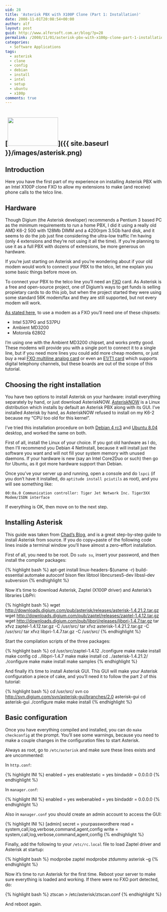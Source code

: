 ```yaml
---
uid: 28
title: 'Asterisk PBX with X100P Clone (Part 1: Installation)'
date: 2008-11-01T20:08:54+00:00
author: alf
layout: post
guid: http://www.alfersoft.com.ar/blog/?p=28
permalink: /2008/11/01/asterisk-pbx-with-x100p-clone-part-1-installation/
categories:
  - Software Applications
tags:
  - asterisk
  - clone
  - config
  - debian
  - install
  - intel
  - setup
  - ubuntu
  - x100p
comments: true
---
```

## [<img class="size-full wp-image-78 alignnone" style="margin: 10px 0px;" title="asterisk" src="{{ site.baseurl }}/images/asterisk.png" alt="" width="162" height="91" />]({{ site.baseurl }}/images/asterisk.png)

## Introduction

Here you have the first part of my experience on installing Asterisk PBX with an Intel X100P clone FXO to allow my extensions to make (and receive) phone calls to the telco line.

<!--more-->

## Hardware

Though Digium (the Asterisk developer) recommends a Pentium 3 based PC as the minimum requirements to run a home PBX, I did it using a really old AMD K6-2 500 with 128Mb DIMM and a 4200rpm 3.5Gb hard disk, and it seems to do the job just fine considering the ultra-low traffic I&#8217;m having (only 4 extensions and they&#8217;re not using it all the time). If you&#8217;re planning to use it as a full PBX with dozens of extensions, be more generous on hardware.

If you&#8217;re just starting on Asterisk and you&#8217;re wondering about if your old modem would work to connect your PBX to the telco, let me explain you some basic things before move on.

To connect your PBX to the telco line you&#8217;ll need an [FXO](http://en.wikipedia.org/wiki/FXO) card. As Asterisk is a free and open-source project, one of Digium&#8217;s ways to get funds is selling propietary cards to do this job, but when the project started they were using some standard 56K modem/fax and they are still supported, but not every modem will work.

[As stated here](http://www.voip-info.org/wiki/view/X100P+clone), to use a modem as a FXO you&#8217;ll need one of these chipsets:

  * Intel 537PG and 537PU
  * Ambient MD3200
  * Motorola 62802

I&#8217;m using one with the Ambient MD3200 chipset, and works pretty good. These modems will provide you with a single port to connect it to a single line, but if you need more lines you could add more cheap modems, or just buy a real [FXO multiline analog card](http://www.digium.com/en/products/analog/) or even an [E1/T1 card](http://www.digium.com/en/products/digital/) which supports digital telephony channels, but these boards are out of the scope of this tutorial.

## Choosing the right installation

You have two options to install Asterisk on your hardware: install everything separately by hand, or just download AsteriskNOW. [AsteriskNOW](http://www.asterisknow.org/) is a Linux distribution which installs by default an Asterisk PBX along with its GUI. I&#8217;ve installed Asterisk by hand, as AsteriskNOW refused to install on my K6-2 because my &#8220;CPU too old for this kernel&#8221;.

I&#8217;ve tried this installation procedure on both [Debian 4 rc3](http://www.debian.org/) and [Ubuntu 8.04](http://www.ubuntu.com/) desktop, and worked the same on both.

First of all, install the Linux of your choice. If you got old hardware as I do, then I&#8217;ll recommend you Debian 4 NetInstall, because it will install just the software you want and will not fill your system memory with unused daemons. If your hardware is new (say an Intel Core2Duo or such) then go for Ubuntu, as it got more hardware support than Debian.

Once you&#8217;ve your server up and running, open a console and do `lspci` (if you don&#8217;t have it installed, do `aptitude install pciutils` as root), and you will see something like:

`00:0a.0 Communication controller: Tiger Jet Network Inc. Tiger3XX Modem/ISDN interface`

If everything is OK, then move on to the next step.

## Installing Asterisk

This guide was taken from [Chad&#8217;s Blog](http://blog.chadwollenberg.com/2008/08/26/asterisk-on-hardy-server/), and is a great step-by-step guide to install Asterisk from source. If you do copy+paste of the following code lines inside a terminal window you&#8217;ll have almost a zero-effort installation.

First of all, you need to be root. Do `sudo su`, insert your password, and then install the compiler packages:

{% highlight bash %}
apt-get install linux-headers-$(uname -r) build-essential automake autoconf bison flex libtool libncurses5-dev libssl-dev subversion
{% endhighlight %}

Now it&#8217;s time to download Asterisk, Zaptel (X100P driver) and Asterisk&#8217;s libraries LibPri:

{% highlight bash %}
wget http://downloads.digium.com/pub/asterisk/releases/asterisk-1.4.21.2.tar.gz
wget http://downloads.digium.com/pub/zaptel/releases/zaptel-1.4.12.tar.gz
wget http://downloads.digium.com/pub/libpri/releases/libpri-1.4.7.tar.gz
tar xfvz zaptel-1.4.12.tar.gz -C /usr/src/
tar xfvz asterisk-1.4.21.2.tar.gz -C /usr/src/
tar xfvz libpri-1.4.7.tar.gz -C /usr/src/
{% endhighlight %}

Start the compilation scripts of the three packages:

{% highlight bash %}
cd /usr/src/zaptel-1.4.12
./configure
make
make install
make config
cd ../libpri-1.4.7
make
make install
cd ../asterisk-1.4.21.2/
./configure
make
make install
make samples
{% endhighlight %}

And finally it&#8217;s time to install Asterisk GUI. This GUI will make your Asterisk configuration a piece of cake, and you&#8217;ll need it to follow the part 2 of this tutorial:

{% highlight bash %}
cd /usr/src/
svn co http://svn.digium.com/svn/asterisk-gui/branches/2.0 asterisk-gui
cd asterisk-gui
./configure
make
make install
{% endhighlight %}


## Basic configuration

Once you have everything compiled and installed, you can do `make checkconfig` at the prompt. You&#8217;ll see some warnings, because you need to make a couple changes in the configuration files to start Asterisk.

Always as root, go to `/etc/asterisk` and make sure these lines exists and are uncommented:

In `http.conf`:

{% highlight INI %}
enabled = yes
enablestatic = yes
bindaddr = 0.0.0.0
{% endhighlight %}

In `manager.conf`:

{% highlight INI %}
enabled = yes
webenabled = yes
bindaddr = 0.0.0.0
{% endhighlight %}

Also in `manager.conf` you should create an admin account to access the GUI:

{% highlight INI %}
[admin]
secret = yourpasswordhere
read = system,call,log,verbose,command,agent,config
write = system,call,log,verbose,command,agent,config
{% endhighlight %}

Finally, add the following to your `/etc/rc.local` file to load Zaptel driver and Asterisk at startup:

{% highlight bash %}
modprobe zaptel
modprobe ztdummy
asterisk –g
{% endhighlight %}

Now it&#8217;s time to run Asterisk for the first time. Reboot your server to make sure everything is loaded and working. If there were no FXO port detected, do:

{% highlight bash %}
ztscan > /etc/asterisk/ztscan.conf
{% endhighlight %}

And reboot again.
